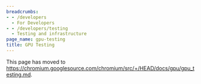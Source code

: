 ```yaml
---
breadcrumbs:
- - /developers
  - For Developers
- - /developers/testing
  - Testing and infrastructure
page_name: gpu-testing
title: GPU Testing
---
```


This page has moved to
<https://chromium.googlesource.com/chromium/src/+/HEAD/docs/gpu/gpu_testing.md>.